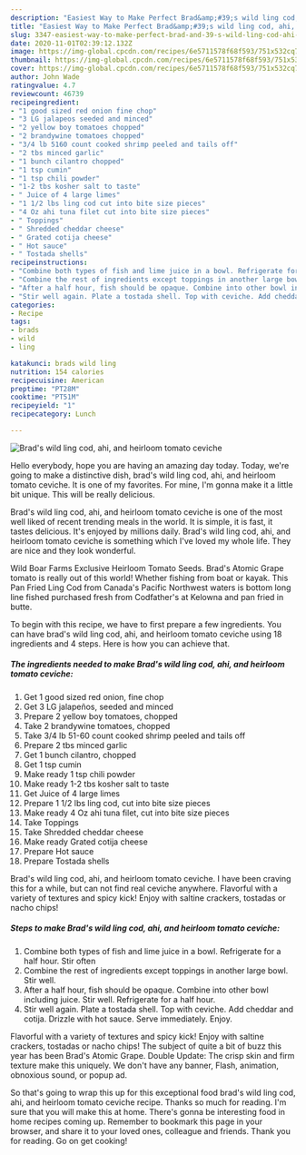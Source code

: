 ```yaml
---
description: "Easiest Way to Make Perfect Brad&amp;#39;s wild ling cod, ahi, and heirloom tomato ceviche"
title: "Easiest Way to Make Perfect Brad&amp;#39;s wild ling cod, ahi, and heirloom tomato ceviche"
slug: 3347-easiest-way-to-make-perfect-brad-and-39-s-wild-ling-cod-ahi-and-heirloom-tomato-ceviche
date: 2020-11-01T02:39:12.132Z
image: https://img-global.cpcdn.com/recipes/6e5711578f68f593/751x532cq70/brads-wild-ling-cod-ahi-and-heirloom-tomato-ceviche-recipe-main-photo.jpg
thumbnail: https://img-global.cpcdn.com/recipes/6e5711578f68f593/751x532cq70/brads-wild-ling-cod-ahi-and-heirloom-tomato-ceviche-recipe-main-photo.jpg
cover: https://img-global.cpcdn.com/recipes/6e5711578f68f593/751x532cq70/brads-wild-ling-cod-ahi-and-heirloom-tomato-ceviche-recipe-main-photo.jpg
author: John Wade
ratingvalue: 4.7
reviewcount: 46739
recipeingredient:
- "1 good sized red onion fine chop"
- "3 LG jalapeos seeded and minced"
- "2 yellow boy tomatoes chopped"
- "2 brandywine tomatoes chopped"
- "3/4 lb 5160 count cooked shrimp peeled and tails off"
- "2 tbs minced garlic"
- "1 bunch cilantro chopped"
- "1 tsp cumin"
- "1 tsp chili powder"
- "1-2 tbs kosher salt to taste"
- " Juice of 4 large limes"
- "1 1/2 lbs ling cod cut into bite size pieces"
- "4 Oz ahi tuna filet cut into bite size pieces"
- " Toppings"
- " Shredded cheddar cheese"
- " Grated cotija cheese"
- " Hot sauce"
- " Tostada shells"
recipeinstructions:
- "Combine both types of fish and lime juice in a bowl. Refrigerate for a half hour. Stir often"
- "Combine the rest of ingredients except toppings in another large bowl. Stir well."
- "After a half hour, fish should be opaque. Combine into other bowl including juice. Stir well. Refrigerate for a half hour."
- "Stir well again. Plate a tostada shell. Top with ceviche. Add cheddar and cotija. Drizzle with hot sauce. Serve immediately. Enjoy."
categories:
- Recipe
tags:
- brads
- wild
- ling

katakunci: brads wild ling 
nutrition: 154 calories
recipecuisine: American
preptime: "PT28M"
cooktime: "PT51M"
recipeyield: "1"
recipecategory: Lunch

---
```



![Brad&#39;s wild ling cod, ahi, and heirloom tomato ceviche](https://img-global.cpcdn.com/recipes/6e5711578f68f593/751x532cq70/brads-wild-ling-cod-ahi-and-heirloom-tomato-ceviche-recipe-main-photo.jpg)

Hello everybody, hope you are having an amazing day today. Today, we're going to make a distinctive dish, brad&#39;s wild ling cod, ahi, and heirloom tomato ceviche. It is one of my favorites. For mine, I'm gonna make it a little bit unique. This will be really delicious.

Brad&#39;s wild ling cod, ahi, and heirloom tomato ceviche is one of the most well liked of recent trending meals in the world. It is simple, it is fast, it tastes delicious. It's enjoyed by millions daily. Brad&#39;s wild ling cod, ahi, and heirloom tomato ceviche is something which I've loved my whole life. They are nice and they look wonderful.

Wild Boar Farms Exclusive Heirloom Tomato Seeds. Brad&#39;s Atomic Grape tomato is really out of this world! Whether fishing from boat or kayak. This Pan Fried Ling Cod from Canada&#39;s Pacific Northwest waters is bottom long line fished purchased fresh from Codfather&#39;s at Kelowna and pan fried in butte.


To begin with this recipe, we have to first prepare a few ingredients. You can have brad&#39;s wild ling cod, ahi, and heirloom tomato ceviche using 18 ingredients and 4 steps. Here is how you can achieve that.

<!--inarticleads1-->

##### The ingredients needed to make Brad&#39;s wild ling cod, ahi, and heirloom tomato ceviche:

1. Get 1 good sized red onion, fine chop
1. Get 3 LG jalapeños, seeded and minced
1. Prepare 2 yellow boy tomatoes, chopped
1. Take 2 brandywine tomatoes, chopped
1. Take 3/4 lb 51-60 count cooked shrimp peeled and tails off
1. Prepare 2 tbs minced garlic
1. Get 1 bunch cilantro, chopped
1. Get 1 tsp cumin
1. Make ready 1 tsp chili powder
1. Make ready 1-2 tbs kosher salt to taste
1. Get  Juice of 4 large limes
1. Prepare 1 1/2 lbs ling cod, cut into bite size pieces
1. Make ready 4 Oz ahi tuna filet, cut into bite size pieces
1. Take  Toppings
1. Take  Shredded cheddar cheese
1. Make ready  Grated cotija cheese
1. Prepare  Hot sauce
1. Prepare  Tostada shells


Brad&#39;s wild ling cod, ahi, and heirloom tomato ceviche. I have been craving this for a while, but can not find real ceviche anywhere. Flavorful with a variety of textures and spicy kick! Enjoy with saltine crackers, tostadas or nacho chips! 

<!--inarticleads2-->

##### Steps to make Brad&#39;s wild ling cod, ahi, and heirloom tomato ceviche:

1. Combine both types of fish and lime juice in a bowl. Refrigerate for a half hour. Stir often
1. Combine the rest of ingredients except toppings in another large bowl. Stir well.
1. After a half hour, fish should be opaque. Combine into other bowl including juice. Stir well. Refrigerate for a half hour.
1. Stir well again. Plate a tostada shell. Top with ceviche. Add cheddar and cotija. Drizzle with hot sauce. Serve immediately. Enjoy.


Flavorful with a variety of textures and spicy kick! Enjoy with saltine crackers, tostadas or nacho chips! The subject of quite a bit of buzz this year has been Brad&#39;s Atomic Grape. Double Update: The crisp skin and firm texture make this uniquely. We don&#39;t have any banner, Flash, animation, obnoxious sound, or popup ad. 

So that's going to wrap this up for this exceptional food brad&#39;s wild ling cod, ahi, and heirloom tomato ceviche recipe. Thanks so much for reading. I'm sure that you will make this at home. There's gonna be interesting food in home recipes coming up. Remember to bookmark this page in your browser, and share it to your loved ones, colleague and friends. Thank you for reading. Go on get cooking!
